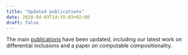 ```yaml
---
title: "Updated publications"
date: 2020-04-03T14:55:03+02:00
draft: false
---
```


The main [publications](/publications) have been updated, including our latest work on differential inclusions and a paper on computable compositionality. 